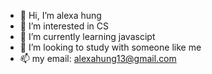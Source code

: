 - 👋 Hi, I’m alexa hung
- 👀 I’m interested in CS
- 🌱 I’m currently learning javascipt
- 💞️ I’m looking to study with someone like me
- 📫 my email: alexahung13@gmail.com

<!---
iamrealperson/iamrealperson is a ✨ special ✨ repository because its `README.md` (this file) appears on your GitHub profile.
You can click the Preview link to take a look at your changes.
--->
